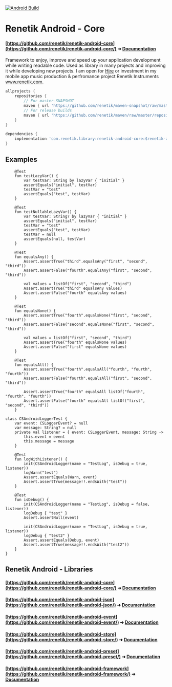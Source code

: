 <!---Header--->
[![Android Build](https://github.com/renetik/renetik-android-core/workflows/Android%20Build/badge.svg)
](https://github.com/renetik/renetik-android-core/actions/workflows/android.yml)

# Renetik Android - Core
#### [https://github.com/renetik/renetik-android-core](https://github.com/renetik/renetik-android-core/) ➜ [Documentation](https://renetik.github.io/renetik-android-core/)

Framework to enjoy, improve and speed up your application development while writing readable code.
Used as library in many projects and improving it while developing new projects.
I am open for [Hire](https://renetik.github.io) or investment in my mobile app music production & perfromance project Renetik Instruments www.renetik.com.

```gradle
allprojects {
    repositories {
        // For master-SNAPSHOT
        maven { url 'https://github.com/renetik/maven-snapshot/raw/master/repository' }
        // For release builds
        maven { url 'https://github.com/renetik/maven/raw/master/repository' }
    }
}
```
```gradle
dependencies {
    implementation 'com.renetik.library:renetik-android-core:$renetik-android-version'
}
```
## Examples
```
    @Test
    fun testLazyVar() {
        var testVar: String by lazyVar { "initial" }
        assertEquals("initial", testVar)
        testVar = "test"
        assertEquals("test", testVar)
    }

    @Test
    fun testNullableLazyVar() {
        var testVar: String? by lazyVar { "initial" }
        assertEquals("initial", testVar)
        testVar = "test"
        assertEquals("test", testVar)
        testVar = null
        assertEquals(null, testVar)
    }

```
```
    @Test
    fun equalsAny() {
        Assert.assertTrue("third".equalsAny("first", "second", "third"))
        Assert.assertFalse("fourth".equalsAny("first", "second", "third"))

        val values = listOf("first", "second", "third")
        Assert.assertTrue("third" equalsAny values)
        Assert.assertFalse("fourth" equalsAny values)
    }

    @Test
    fun equalsNone() {
        Assert.assertTrue("fourth".equalsNone("first", "second", "third"))
        Assert.assertFalse("second".equalsNone("first", "second", "third"))

        val values = listOf("first", "second", "third")
        Assert.assertTrue("fourth" equalsNone values)
        Assert.assertFalse("first" equalsNone values)
    }

    @Test
    fun equalsAll() {
        Assert.assertTrue("fourth".equalsAll("fourth", "fourth", "fourth"))
        Assert.assertFalse("fourth".equalsAll("first", "second", "third"))

        Assert.assertTrue("fourth" equalsAll listOf("fourth", "fourth", "fourth"))
        Assert.assertFalse("fourth" equalsAll listOf("first", "second", "third"))
    }
```
```
class CSAndroidLoggerTest {
    var event: CSLoggerEvent? = null
    var message: String? = null
    private val listener = { event: CSLoggerEvent, message: String ->
        this.event = event
        this.message = message
    }

    @Test
    fun logWithListener() {
        init(CSAndroidLogger(name = "TestLog", isDebug = true, listener))
        logWarn("test")
        Assert.assertEquals(Warn, event)
        Assert.assertTrue(message!!.endsWith("test"))
    }

    @Test
    fun isDebug() {
        init(CSAndroidLogger(name = "TestLog", isDebug = false, listener))
        logDebug { "test" }
        Assert.assertNull(event)

        init(CSAndroidLogger(name = "TestLog", isDebug = true, listener))
        logDebug { "test2" }
        Assert.assertEquals(Debug, event)
        Assert.assertTrue(message!!.endsWith("test2"))
    }
}
```

## Renetik Android - Libraries
#### [https://github.com/renetik/renetik-android-core](https://github.com/renetik/renetik-android-core/) ➜ [Documentation](https://renetik.github.io/renetik-android-core/)
#### [https://github.com/renetik/renetik-android-json](https://github.com/renetik/renetik-android-json/) ➜ [Documentation](https://renetik.github.io/renetik-android-json/)
#### [https://github.com/renetik/renetik-android-event](https://github.com/renetik/renetik-android-event/) ➜ [Documentation](https://renetik.github.io/renetik-android-event/)
#### [https://github.com/renetik/renetik-android-store](https://github.com/renetik/renetik-android-store/) ➜ [Documentation](https://renetik.github.io/renetik-android-store/)
#### [https://github.com/renetik/renetik-android-preset](https://github.com/renetik/renetik-android-preset/) ➜ [Documentation](https://renetik.github.io/renetik-android-preset/)
#### [https://github.com/renetik/renetik-android-framework](https://github.com/renetik/renetik-android-framework/) ➜ [Documentation](https://renetik.github.io/renetik-android-framework/)
